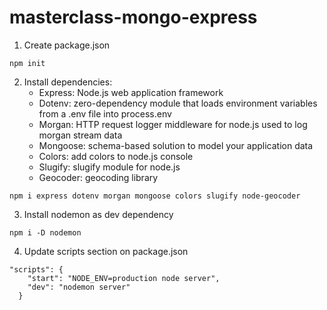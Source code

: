 # masterclass-mongo-express

1. Create package.json

```
npm init
```

2. Install dependencies:
   - Express: Node.js web application framework
   - Dotenv: zero-dependency module that loads environment variables from a .env file into process.env
   - Morgan: HTTP request logger middleware for node.js used to log morgan stream data
   - Mongoose: schema-based solution to model your application data
   - Colors: add colors to node.js console
   - Slugify: slugify module for node.js
   - Geocoder: geocoding library 

```
npm i express dotenv morgan mongoose colors slugify node-geocoder
```

3. Install nodemon as dev dependency

```
npm i -D nodemon
```

4. Update scripts section on package.json

```
"scripts": {
    "start": "NODE_ENV=production node server",
    "dev": "nodemon server"
  }
```
